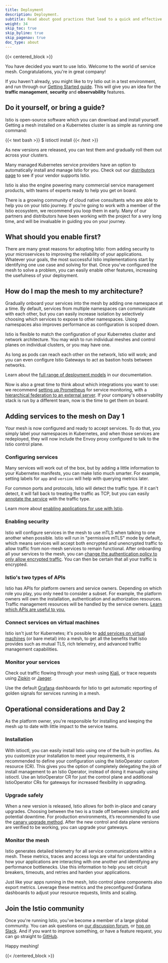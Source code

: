 ```yaml
---
title: Deployment
description: Deployment.
subtitle: Read about good practices that lead to a quick and effective implementation for day 1, day 2, and day 1,000.
weight: 34
skip_toc: true
skip_byline: true
skip_pagenav: true
doc_type: about
---
```


{{< centered_block >}}

You have decided you want to use Istio. Welcome to the world of service mesh. Congratulations, you're in great company!

If you haven't already, you might like to try Istio out in a test environment, and run through our [Getting Started guide](/pt-br/docs/setup/getting-started/). This will give you an idea for the **traffic management**, **security** and **observability** features.

## Do it yourself, or bring a guide?

Istio is open-source software which you can download and install yourself. Getting a mesh installed on a Kubernetes cluster is as simple as running one command:

{{< text bash >}}
$ istioctl install
{{< /text >}}

As new versions are released, you can test them and gradually roll them out across your clusters.

Many managed Kubernetes service providers have an option to automatically install and manage Istio for you. Check out our [distributors page](/pt-br/about/ecosystem/) to see if your vendor supports Istio.

Istio is also the engine powering many commercial service management products, with teams of experts ready to help you get on board.

There is a growing community of cloud native consultants who are able to help you on your Istio journey. If you're going to work with a member of the Istio ecosystem, we recommend you loop them in early. Many of our partners and distributors have been working with the project for a very long time, and will be invaluable in guiding you on your journey.

## What should you enable first?

There are many great reasons for adopting Istio: from adding security to your microservices to improving the reliability of your applications. Whatever your goals, the most successful Istio implementations start by identifying one use case and solving for that. Once you've configured the mesh to solve a problem, you can easily enable other features, increasing the usefulness of your deployment.

## How do I map the mesh to my architecture?

Gradually onboard your services into the mesh by adding one namespace at a time. By default, services from multiple namespaces can communicate with each other, but you can easily increase isolation by selectively choosing which services to expose to other namespaces. Using namespaces also improves performance as configuration is scoped down.

Istio is flexible to match the configuration of your Kubernetes cluster and network architecture. You may wish to run individual meshes and control planes on individual clusters, or you may have one.

As long as pods can reach each other on the network, Istio will work; and you can even configure Istio Gateways to act as bastion hosts between networks.

Learn about the [full range of deployment models](/pt-br/docs/ops/deployment/deployment-models/) in our documentation.

Now is also a great time to think about which integrations you want to use: we recommend [setting up Prometheus](/pt-br/docs/ops/integrations/prometheus/#Configuration) for service monitoring, with a [hierarchical federation to an external server](/pt-br/docs/ops/best-practices/observability/). If your company's observability stack is run by a different team, now is the time to get them on board.

## Adding services to the mesh on Day 1

Your mesh is now configured and ready to accept services. To do that, you simply label your namespaces in Kubernetes, and when those services are redeployed, they will now include the Envoy proxy configured to talk to the Istio control plane.

### Configuring services

Many services will work out of the box, but by adding a little information to your Kubernetes manifests, you can make Istio much smarter. For example, setting labels for `app` and `version` will help with querying metrics later.

For common ports and protocols, Istio will detect the traffic type. If it can't detect, it will fall back to treating the traffic as TCP, but you can easily [annotate the service](/pt-br/docs/ops/configuration/traffic-management/protocol-selection/) with the traffic type.

Learn more about [enabling applications for use with Istio](/pt-br/docs/ops/deployment/application-requirements/).

### Enabling security

Istio will configure services in the mesh to use mTLS when talking to one another when possible. Istio will run in "permissive mTLS" mode by default, which means services will accept both encrypted and unencrypted traffic to allow traffic from non-mesh services to remain functional. After onboarding all your services to the mesh, you can [change the authentication policy to only allow encrypted traffic](/pt-br/docs/tasks/security/authentication/mtls-migration/). You can then be certain that all your traffic is encrypted.

### Istio's two types of APIs

Istio has APIs for platform owners and service owners. Depending on which role you play, you only need to consider a subset. For example, the platform owners will own the installation, authentication and authorization resources. Traffic management resources will be handled by the service owners. [Learn which APIs are useful to you.](/pt-br/docs/reference/config/)

### Connect services on virtual machines

Istio isn't just for Kubernetes; it's possible to [add services on virtual machines](/pt-br/docs/setup/install/virtual-machine/) (or bare metal) into a mesh, to get all the benefits that Istio provides such as mutual TLS, rich telemetry, and advanced traffic management capabilities.

### Monitor your services

Check out traffic flowing through your mesh using [Kiali](/pt-br/docs/ops/integrations/kiali/), or trace requests using [Zipkin](/pt-br/docs/tasks/observability/distributed-tracing/zipkin/) or [Jaeger](/pt-br/docs/tasks/observability/distributed-tracing/jaeger/).

Use the default [Grafana](/pt-br/docs/ops/integrations/grafana/) dashboards for Istio to get automatic reporting of golden signals for services running in a mesh.

## Operational considerations and Day 2

As the platform owner, you're responsible for installing and keeping the mesh up to date with little impact to the service teams.

### Installation

With istioctl, you can easily install Istio using one of the built-in profiles. As you customize your installation to meet your requirements, it is recommended to define your configuration using the IstioOperator custom resource (CR). This gives you the option of completely delegating the job of install management to an Istio Operator, instead of doing it manually using istioctl. Use an IstioOperator CR for just the control plane and additional IstioOperator CRs for gateways for increased flexibility in upgrading.

### Upgrade safely

When a new version is released, Istio allows for both in-place and canary upgrades. Choosing between the two is a trade off between simplicity and potential downtime. For production environments, it’s recommended to use the [canary upgrade method](/pt-br/docs/setup/upgrade/canary/). After the new control and data plane versions are verified to be working, you can upgrade your gateways.

### Monitor the mesh

Istio generates detailed telemetry for all service communications within a mesh. These metrics, traces and access logs are vital for understanding how your applications are interacting with one another and identifying any performance bottlenecks. Use this information to help you set circuit breakers, timeouts, and retries and harden your applications.

Just like your apps running in the mesh, Istio control plane components also export metrics. Leverage these metrics and the preconfigured Grafana dashboards to adjust your resource requests, limits and scaling.

## Join the Istio community

Once you're running Istio, you've become a member of a large global community. You can ask questions on [our discussion forum](https://discuss.istio.io/), or [hop on Slack](https://slack.istio.io/). And if you want to improve something, or have a feature request, you can go straight to [GitHub](https://github.com/istio/istio).

Happy meshing!

{{< /centered_block >}}
